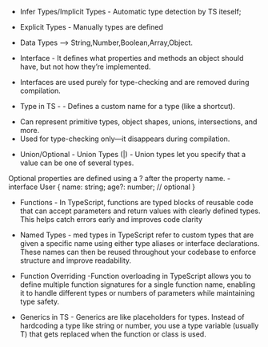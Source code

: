 - Infer Types/Implicit Types - Automatic type detection by TS iteself;

- Explicit Types - Manually types are defined

- Data Types --> String,Number,Boolean,Array,Object.

- Interface - It defines what properties and methods an object should have, but not how they’re implemented.

* Interfaces are used purely for type-checking and are removed during compilation.

- Type in TS - - Defines a custom name for a type (like a shortcut).

* Can represent primitive types, object shapes, unions, intersections, and more.
* Used for type-checking only—it disappears during compilation.

- Union/Optional - Union Types (|) -
  Union types let you specify that a value can be one of several types.

Optional properties are defined using a ? after the property name. - interface User {
name: string;
age?: number; // optional
}

- Functions - In TypeScript, functions are typed blocks of reusable code that can accept parameters and return values with clearly defined types. This helps catch errors early and improves code clarity

* Named Types - med types in TypeScript refer to custom types that are given a specific name using either type aliases or interface declarations. These names can then be reused throughout your codebase to enforce structure and improve readability.

* Function Overriding -Function overloading in TypeScript allows you to define multiple function signatures for a single function name, enabling it to handle different types or numbers of parameters while maintaining type safety.

* Generics in TS - Generics are like placeholders for types. Instead of hardcoding a type like string or number, you use a type variable (usually T) that gets replaced when the function or class is used.
